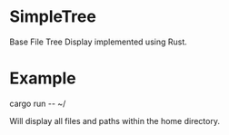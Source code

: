 # SimpleTree

Base File Tree Display implemented using Rust.

# Example

cargo run -- ~/

Will display all files and paths within the home directory.
